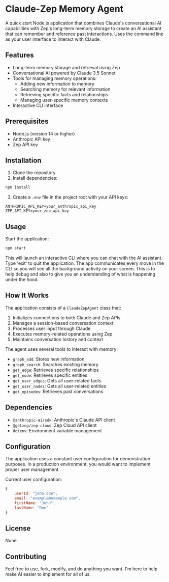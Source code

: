 # Claude-Zep Memory Agent

A quick start Node.js application that combines Claude's conversational AI capabilities with Zep's long-term memory storage to create an AI assistant that can remember and reference past interactions. Uses the command line as your user interface to interact with Claude.

## Features

- Long-term memory storage and retrieval using Zep
- Conversational AI powered by Claude 3.5 Sonnet
- Tools for managing memory operations:
  - Adding new information to memory
  - Searching memory for relevant information
  - Retrieving specific facts and relationships
  - Managing user-specific memory contexts
- Interactive CLI interface

## Prerequisites

- Node.js (version 14 or higher)
- Anthropic API key
- Zep API key

## Installation

1. Clone the repository
2. Install dependencies:
```bash
npm install
```

3. Create a `.env` file in the project root with your API keys:
```
ANTHROPIC_API_KEY=your_anthropic_api_key
ZEP_API_KEY=your_zep_api_key
```

## Usage

Start the application:
```bash
npm start
```

This will launch an interactive CLI where you can chat with the AI assistant. Type 'exit' to quit the application. The app communicates every move in the CLI so you will see all the background activity on your screen. This is to help debug and also to give you an understanding of what is happening under the hood.

## How It Works

The application consists of a `ClaudeZepAgent` class that:

1. Initializes connections to both Claude and Zep APIs
2. Manages a session-based conversation context
3. Processes user input through Claude
4. Executes memory-related operations using Zep
5. Maintains conversation history and context

The agent uses several tools to interact with memory:
- `graph_add`: Stores new information
- `graph_search`: Searches existing memory
- `get_edge`: Retrieves specific relationships
- `get_node`: Retrieves specific entities
- `get_user_edges`: Gets all user-related facts
- `get_user_nodes`: Gets all user-related entities
- `get_episodes`: Retrieves past conversations

## Dependencies

- `@anthropic-ai/sdk`: Anthropic's Claude API client
- `@getzep/zep-cloud`: Zep Cloud API client
- `dotenv`: Environment variable management

## Configuration

The application uses a constant user configuration for demonstration purposes. In a production environment, you would want to implement proper user management.

Current user configuration:
```javascript
{
    userId: "john.doe",
    email: "example@example.com",
    firstName: "John",
    lastName: "Doe"
}
```

## License

None

## Contributing

Feel free to use, fork, modify, and do anything you want. I'm here to help make AI easier to implement for all of us.
